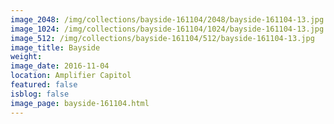 ```yaml
---
image_2048: /img/collections/bayside-161104/2048/bayside-161104-13.jpg
image_1024: /img/collections/bayside-161104/1024/bayside-161104-13.jpg
image_512: /img/collections/bayside-161104/512/bayside-161104-13.jpg
image_title: Bayside
weight: 
image_date: 2016-11-04
location: Amplifier Capitol
featured: false
isblog: false
image_page: bayside-161104.html
---
```

